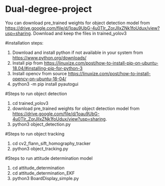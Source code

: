 # Dual-degree-project

You can download pre_trained weights for object detection model from https://drive.google.com/file/d/1oau9UbG-4u0TIr_ZorJIlxZNk1foUdux/view?usp=sharing.
Download and keep the files in trained_yolov3

#installation steps:
1. Download and install python if not available in your system from https://www.python.org/downloads/
2. Install pip from https://linuxize.com/post/how-to-install-pip-on-ubuntu-18.04/#installing-pip-for-python-3
3. Install opencv from source https://linuxize.com/post/how-to-install-opencv-on-ubuntu-18-04/
4. python3 -m pip install pyautogui

#Steps to run object detection
1. cd trained_yolov3
2. download pre_trained weights for object detection model from https://drive.google.com/file/d/1oau9UbG-4u0TIr_ZorJIlxZNk1foUdux/view?usp=sharing.
3. python3 object_detection.py

#Steps to run object tracking
1. cd cv2_flann_sift_homography_tracker
2. python3 object_tracking.py

#Steps to run attitude determination model
1. cd attitude_determination
2. cd attitude_determination_EKF
3. python3 BoardDisplay_simple.py



